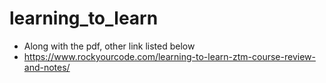 # learning_to_learn

* Along with the pdf, other link listed below
* https://www.rockyourcode.com/learning-to-learn-ztm-course-review-and-notes/
